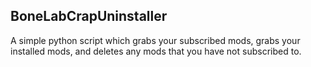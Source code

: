 ## BoneLabCrapUninstaller

A simple python script which grabs your subscribed mods, grabs your installed mods, and deletes any mods that you have not subscribed to. 
